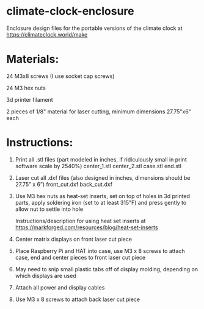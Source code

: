 # climate-clock-enclosure
Enclosure design files for the portable versions of the climate clock at https://climateclock.world/make

# Materials:
24 M3x8 screws (I use socket cap screws)

24 M3 hex nuts

3d printer filament

2 pieces of 1/8" material for laser cutting, minimum dimensions 27.75"x6" each

# Instructions:
1. Print all .stl files (part modeled in inches, if ridiculously small in print software scale by 2540%)
    center_1.stl
    center_2.stl
    case.stl
    end.stl
2. Laser cut all .dxf files (also designed in inches, dimensions should be 27.75” x 6”)
    front_cut.dxf
    back_cut.dxf
3. Use M3 hex nuts as heat-set inserts, set on top of holes in 3d printed parts, apply soldering iron (set to at least 315℉) and press gently to allow nut to settle into hole
    
    Instructions/description for using heat set inserts at https://markforged.com/resources/blog/heat-set-inserts
4. Center matrix displays on front laser cut piece
5. Place Raspberry Pi and HAT into case, use M3 x 8 screws to attach case, end and center pieces to front laser cut piece
6. May need to snip small plastic tabs off of display molding, depending on which displays are used
7. Attach all power and display cables
8. Use M3 x 8 screws to attach back laser cut piece
